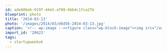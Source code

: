 ```yaml
---
id: ade686eb-919f-44e5-af88-6bb4c1fca2fb
blueprint: photo
title: '2014-03-13'
photo: '/images/2014/03/d6d56-2014-03-13.jpg'
caption: '<!-- wp:image --><figure class="wp-block-image"><img src="/assets/images/2014/03/d6d56-2014-03-13.jpg" /></figure><!-- /wp:image --><!-- wp:paragraph --><p>Great turnout to the  @okchangemakers #startupweekok meetup!</p><!-- /wp:paragraph -->'
import_id: '20623'
tags:
  - startupweekok
---
```

